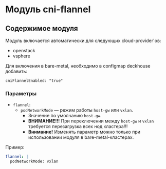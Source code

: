 # Модуль cni-flannel

## Содержимое модуля

Модуль включается автоматически для следующих cloud-provider'ов:
- openstack
- vsphere

Для включения в bare-metal, необходимо в configmap deckhouse добавить:
```
cniFlannelEnabled: "true"
```

### Параметры

* `flannel`:
    * `podNetworkMode` — режим работы `host-gw` или `vxlan`.
        * Значение по умолчанию `host-gw`.
        * **ВНИМАНИЕ!!!** При переключении между `host-gw` и `vxlan` требуется перезагрузка всех нод кластера!!!
        * **Внимание!** Изменять параметр можно только при использовании модуля в bare-metal-кластерах.

Пример:
```yaml
flannel: |
  podNetworkMode: vxlan
```
